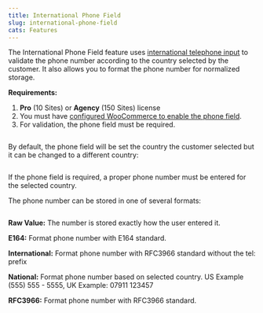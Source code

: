 ```yaml
---
title: International Phone Field
slug: international-phone-field
cats: Features
---
```


<p>The International Phone Field feature uses <a href="https://intl-tel-input.com">international telephone input</a> to validate the phone number according to the country selected by the customer. It also allows you to format the phone number for normalized storage.</p>
<p><strong>Requirements:</strong></p>
<ol>
<li>
<strong>Pro</strong> (10 Sites) or <strong>Agency</strong> (150 Sites) license</li>
<li>You must have <a href="https://cfw.test/documentation/how-to-enable-billing-and-shipping-phone-fields">configured WooCommerce to enable the phone field</a>.</li>
<li>For validation, the phone field must be required.</li>
</ol>
<p><img src="https://s3.amazonaws.com/helpscout.net/docs/assets/5bdde2822c7d3a01757ac42e/images/61648dc80332cb5b9e9b2a0a/file-0wBoibtOL0.png" alt="" /></p>
<p>By default, the phone field will be set the country the customer selected but it can be changed to a different country:</p>
<p><img src="https://s3.amazonaws.com/helpscout.net/docs/assets/5bdde2822c7d3a01757ac42e/images/61648e0c9ccf62287e5eac8e/file-6dcny0KTxT.png" alt="" /></p>
<p>If the phone field is required, a proper phone number must be entered for the selected country.</p>
<p>The phone number can be stored in one of several formats:</p>
<p><img src="https://s3.amazonaws.com/helpscout.net/docs/assets/5bdde2822c7d3a01757ac42e/images/61648eb50332cb5b9e9b2a14/file-bZfmZse5BP.png" alt="" /></p>
<p><strong>Raw Value:</strong> The number is stored exactly how the user entered it.</p>
<p><strong>E164:</strong> Format phone number with E164 standard.</p>
<p><strong>International:</strong> Format phone number with RFC3966 standard without the tel: prefix</p>
<p><strong>National:</strong> Format phone number based on selected country. US Example (555) 555 - 5555, UK Example: 07911 123457</p>
<p><strong>RFC3966:</strong> Format phone number with RFC3966 standard.</p>
